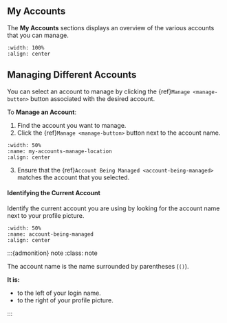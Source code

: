 

## My Accounts


The **My Accounts** sections displays an overview of the various accounts that you can manage.



```{figure} ../_static/solo_app/My_Accounts/overview-screen.png
:width: 100%
:align: center
```


## Managing Different Accounts


You can select an account to manage by clicking the {ref}`Manage <manage-button>` button associated with the desired account.


To **Manage an Account**:


1. Find the account you want to manage. 
2. Click the {ref}`Manage <manage-button>` button next to the account name.


```{figure} ../_static/solo_app/My_Accounts/my-accounts-manage-location.png
:width: 50%
:name: my-accounts-manage-location
:align: center
```

3. Ensure that the {ref}`Account Being Managed <account-being-managed>` matches the account that you selected. 




#### Identifying the Current Account


Identify the current account you are using by looking for the account name next to your profile picture. 




```{figure} ../_static/solo_app/My_Accounts/account-being-managed-location.png
:width: 50%
:name: account-being-managed
:align: center
```


:::{admonition} note
:class: note

The account name is the name surrounded by parentheses (`()`). 

**It is:**

 - to the left of your login name.
 - to the right of your profile picture.


:::